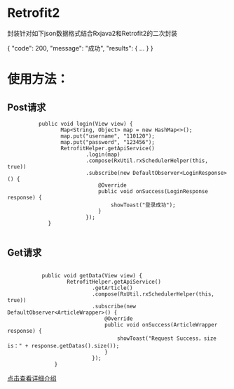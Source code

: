 # Retrofit2


封装针对如下json数据格式结合Rxjava2和Retrofit2的二次封装

{
  "code": 200,
  "message": "成功",
  "results": {
    ...
   }
}


# 使用方法：

## Post请求
```
          public void login(View view) {
                 Map<String, Object> map = new HashMap<>();
                 map.put("username", "110120");
                 map.put("password", "123456");
                 RetrofitHelper.getApiService()
                         .login(map)
                         .compose(RxUtil.rxSchedulerHelper(this, true))
                         .subscribe(new DefaultObserver<LoginResponse>() {
                             @Override
                             public void onSuccess(LoginResponse response) {
                                 showToast("登录成功");
                             }
                         });
             }


```

## Get请求

```

           public void getData(View view) {
                   RetrofitHelper.getApiService()
                           .getArticle()
                           .compose(RxUtil.rxSchedulerHelper(this, true))
                           .subscribe(new DefaultObserver<ArticleWrapper>() {
                               @Override
                               public void onSuccess(ArticleWrapper response) {
                                   showToast("Request Success，size is：" + response.getDatas().size());
                               }
                           });
               }

```

[点击查看详细介绍](http://blog.csdn.net/qq_20521573/article/details/70991850)
